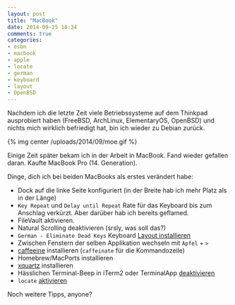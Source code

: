 ```yaml
---
layout: post
title: "MacBook"
date: 2014-09-25 18:34
comments: true
categories:
- osbn
- macbook
- apple
- locate
- german
- keyboard
- layout
- OpenBSD
---
```

Nachdem ich die letzte Zeit viele Betriebssysteme auf dem Thinkpad ausprobiert
haben (FreeBSD, ArchLinux, ElementaryOS, OpenBSD) und nichts mich wirklich
befriedigt hat, bin ich wieder zu Debian zurück.

{% img center /uploads/2014/09/moe.gif %}

Einige Zeit später bekam ich in der Arbeit in MacBook. Fand wieder gefallen
daran. Kaufte MacBook Pro (14. Generation).

Dinge, dich ich bei beiden MacBooks als erstes verändert habe:

* Dock auf die linke Seite konfiguriert (in der Breite hab ich mehr Platz als in
  der Länge)
* `Key Repeat` und `Delay until Repeat` Rate für das Keyboard bis zum Anschlag
  verkürzt. Aber darüber hab ich bereits geflamed.
* FileVault aktivieren.
* Natural Scrolling deaktivieren (srsly, was soll das?)
* `German - Eliminate Dead Keys` Keyboard [Layout installieren](https://github.com/sebroeder/osx-keyboard-layout-german-no-deadkeys)
* Zwischen Fenstern der selben Applikation wechseln mit `Apfel` + `>`
* [caffeeine](http://lightheadsw.com/caffeine/) installieren (`caffeinate` für
  die Kommandozeile)
* Homebrew/MacPorts installieren
* [xquartz](http://xquartz.macosforge.org/landing/) installieren
* Hässlichen Terminal-Beep in iTerm2 oder TerminalApp [deaktivieren](http://superuser.com/questions/163994/how-can-i-get-the-mac-terminal-to-not-beep)
* `locate` [aktivieren](http://osxdaily.com/2011/11/02/enable-and-use-the-locate-command-in-the-mac-os-x-terminal/)

Noch weitere Tipps, anyone?
